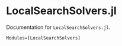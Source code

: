 # LocalSearchSolvers.jl

Documentation for `LocalSearchSolvers.jl`.

```@autodocs
Modules=[LocalSearchSolvers]
```
